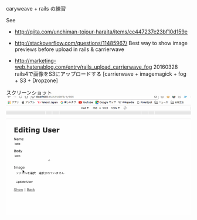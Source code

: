 caryweave + rails の練習

See
- http://qiita.com/unchiman-tojour-haraita/items/cc447237e23bf10d159e

- http://stackoverflow.com/questions/11485967/   Best way to show image previews before upload in rails & carrierwave

- http://marketing-web.hatenablog.com/entry/rails_upload_carrierwave_fog 20160328
rails4で画像をS3にアップロードする [carrierwave + imagemagick + fog + S3 + Dropzone]

スクリーンショット
![スクリーンショット](./screenshots/edit.gif)
